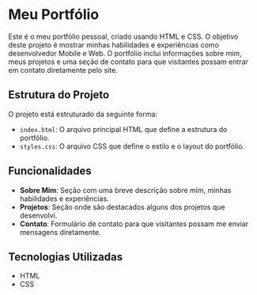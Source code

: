 # Meu Portfólio

Este é o meu portfólio pessoal, criado usando HTML e CSS. O objetivo deste projeto é mostrar minhas habilidades e experiências como desenvolvedor Mobile e Web. O portfólio inclui informações sobre mim, meus projetos e uma seção de contato para que visitantes possam entrar em contato diretamente pelo site.

## Estrutura do Projeto

O projeto está estruturado da seguinte forma:


- `index.html`: O arquivo principal HTML que define a estrutura do portfólio.
- `styles.css`: O arquivo CSS que define o estilo e o layout do portfólio.

## Funcionalidades

- **Sobre Mim**: Seção com uma breve descrição sobre mim, minhas habilidades e experiências.
- **Projetos**: Seção onde são destacados alguns dos projetos que desenvolvi.
- **Contato**: Formulário de contato para que visitantes possam me enviar mensagens diretamente.

## Tecnologias Utilizadas

- HTML
- CSS
